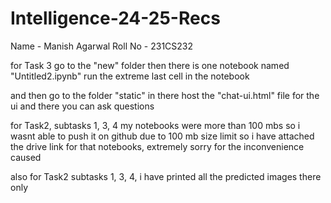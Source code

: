 # Intelligence-24-25-Recs


Name - Manish Agarwal
Roll No - 231CS232


for Task 3 
go to the "new" folder
then there is one notebook named "Untitled2.ipynb"
run the extreme last cell in the notebook

and then go to the folder "static" 
in there host the "chat-ui.html" file for the ui and there you can ask questions



for Task2, subtasks 1, 3, 4 my notebooks were more than 100 mbs so i wasnt able to push it on github due to 100 mb size limit
so i have attached the drive link for that notebooks, extremely sorry for the inconvenience caused

also for Task2 subtasks 1, 3, 4, i have printed all the predicted images there only






